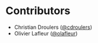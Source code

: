 # Contributors

- Christian Droulers ([@cdroulers](https://github.com/cdroulers))
- Olivier Lafleur ([@olafleur](https://github.com/olafleur))
